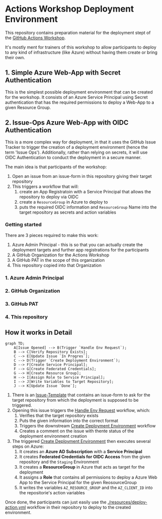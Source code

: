 # Actions Workshop Deployment Environment

This repository contains preparation material for the deployment stept of the [GitHub Actions Workshop](https://github.com/actions-workshop/actions-workshop).

It's mostly ment for trainers of this workshop to allow participants to deploy to any kind of infrastructure (like Azure) without having them create or bring their own.

## 1. Simple Azure Web-App with Secret Authentication

This is the simplest possible deployment environment that can be created for the workshop. It consists of an Azure Service Principal using Secret authentication that has the required permissions to deploy a Web-App to a given Resource Group.

## 2. Issue-Ops Azure Web-App with OIDC Authentication

This is a more complex way for deployment, in that it uses the GitHub Issue Tracker to trigger the creation of a deployment environment (hence the term 'Issue Ops'). Additionally, rather than relying on secrets, it will use OIDC Authentication to conduct the deployment in a secure manner.

The main idea is that participants of the workshop:

1. Open an issue from an issue-form in this repository giving their target repository
2. This triggers a workflow that will:
    1. create an App Registratoin with a Service Principal that allows the repository to deploy via OIDC
    2. create a `ResourceGroup` in Azure to deploy to
    3. puts the required OIDC information and `ResourceGroup` Name into the target repository as secrets and action variables

### Getting started

There are 3 pieces required to make this work:

1. Azure Admin Principal - this is so that you can actually create the deployment targets and further app registrations for the participants
2. A GitHub Organization for the Actions Workshop
3. A GitHub PAT in the scope of this organization
4. This repository copied into that Organization

### 1. Azure Admin Principal

### 2. GitHub Organization

### 3. GitHub PAT

### 4. This repository

## How it works in Detail

```mermaid
graph TD;
    A[Issue Opened] --> B(Trigger `Handle Env Request`);
    B --> C[Verify Repository Exists];
    C --> E[Update Issue `In Progres`];
    C --> D(Trigger `Create Deployment Environment`);
    D --> F[Create Service Principal];
    F --> G[Create Federated Credentials];
    G --> H[Create Resource Group];
    H --> I[Assign Role to Service Principal];
    I --> J[Write Variables to Target Repository];
    J --> K[Update Issue `Done`];
```

1. There is an [Issue-Template](./github/ISSUE_TEMPLATE/create-deployment-environment.md) that contains an issue-form to ask for the target repository from which the deployment is supposed to be triggered.
2. Opening this issue triggers the [Handle Env Request](./.github/workflows/handle-env-request.yml) workflow, which:
   1. Verifies that the target repository exists
   2. Puts the given information into the correct format
   3. Triggers the downstream [Create Deployment Environment](./.github/workflows/create-deployment-environment.yml) workflow
   4. Creates a comment on the issue with thente status of the deployment environment creation
3. The triggered [Create Deployment Environment](./.github/workflows/create-deployment-environment.yml) then executes several steps on Azure:
   1. It creates an **Azure AD Subscription** with a **Service Principal**
   2. It creates **Federated Credentials for OIDC Access** from the given repository and the `Staging` Environment
   3. It creates a **ResourceGroup** in Azure that acts as target for the deployment
   4. It assigns a **Role** that contains all permissions to deploy a Azure Web App to the Service Principal for the given ReosourceGroup
   5. It writes the variables `AZ_RESOURCE_GROUP` and the `AZ_CLIENT_ID` into the repositorie's action variables

Once done, the participants can just easily use the [./resources/deploy-action.yml](./resources/deploy-action.yml) workflow in their repository to deploy to the created environment.
